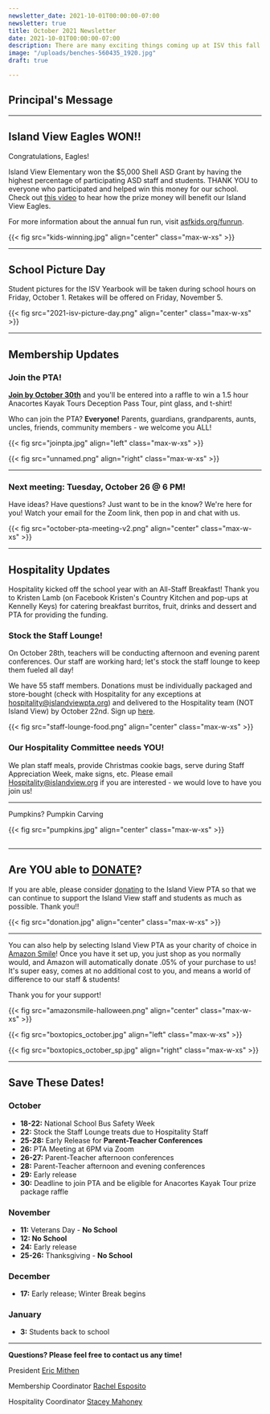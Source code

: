 ```yaml
---
newsletter_date: 2021-10-01T00:00:00-07:00
newsletter: true
title: October 2021 Newsletter
date: 2021-10-01T00:00:00-07:00
description: There are many exciting things coming up at ISV this fall!
image: "/uploads/benches-560435_1920.jpg"
draft: true

---
```

## Principal's Message

***

## Island View Eagles WON!!

Congratulations, Eagles! 

Island View Elementary won the $5,000 Shell ASD Grant by having the highest percentage of participating ASD staff and students. THANK YOU to everyone who participated and helped win this money for our school. Check out [this video](https://youtu.be/lQy29kaoAT8) to hear how the prize money will benefit our Island View Eagles.

For more information about the annual fun run, visit [asfkids.org/funrun](http://asfkids.org/funrun).

{{< fig src="kids-winning.jpg" align="center" class="max-w-xs" >}}

***

## School Picture Day

Student pictures for the ISV Yearbook will be taken during school hours on Friday, October 1. Retakes will be offered on Friday, November 5.

{{< fig src="2021-isv-picture-day.png" align="center" class="max-w-xs" >}}

***

## Membership Updates

### Join the PTA!

[**Join by October 30th**](https://www.islandviewpta.org/membership) and you'll be entered into a raffle to win a 1.5 hour Anacortes Kayak Tours Deception Pass Tour, pint glass, and t-shirt!

Who can join the PTA? **Everyone!** Parents, guardians, grandparents, aunts, uncles, friends, community members - we welcome you ALL!

{{< fig src="joinpta.jpg" align="left" class="max-w-xs" >}}

{{< fig src="unnamed.png" align="right" class="max-w-xs" >}}

***

### Next meeting: Tuesday, October 26 @ 6 PM!

Have ideas? Have questions? Just want to be in the know? We're here for you! Watch your email for the Zoom link, then pop in and chat with us.

{{< fig src="october-pta-meeting-v2.png" align="center" class="max-w-xs" >}}

***

## Hospitality Updates

Hospitality kicked off the school year with an All-Staff Breakfast! Thank you to Kristen Lamb (on Facebook Kristen's Country Kitchen and pop-ups at Kennelly Keys) for catering breakfast burritos, fruit, drinks and dessert and PTA for providing the funding. 

### Stock the Staff Lounge! 

On October 28th, teachers will be conducting afternoon and evening parent conferences. Our staff are working hard; let's stock the staff lounge to keep them fueled all day! 

We have 55 staff members. Donations must be individually packaged and store-bought (check with Hospitality for any exceptions at [hospitality@islandviewpta.org](mailto:hospitality@islandviewpta.org)) and delivered to the Hospitality team (NOT Island View) by October 22nd. Sign up [here](https://www.signupgenius.com/go/10c0d44aead2da3f58-stock).

{{< fig src="staff-lounge-food.png" align="center" class="max-w-xs" >}}

### Our Hospitality Committee needs YOU! 

We plan staff meals, provide Christmas cookie bags, serve during Staff Appreciation Week, make signs, etc. Please email [Hospitality@islandview.org](mailto:Hospitality@islandview.org) if you are interested - we would love to have you join us!

***

Pumpkins? Pumpkin Carving

{{< fig src="pumpkins.jpg" align="center" class="max-w-xs" >}}

## 

***

## Are YOU able to [**DONATE**](https://www.islandviewpta.org/donate)?

If you are able, please consider [donating](https://www.islandviewpta.org/donate) to the Island View PTA so that we can continue to support the Island View staff and students as much as possible. Thank you!!

{{< fig src="donation.jpg" align="center" class="max-w-xs" >}}

***

You can also help by selecting Island View PTA as your charity of choice in [Amazon Smile](https://smile.amazon.com "Amazon Smile")! Once you have it set up, you just shop as you normally would, and Amazon will automatically donate .05% of your purchase to us! It's super easy, comes at no additional cost to you, and means a world of difference to our staff & students! 

Thank you for your support!

{{< fig src="amazonsmile-halloween.png" align="center" class="max-w-xs" >}}

{{< fig src="boxtopics_october.jpg" align="left" class="max-w-xs" >}}

{{< fig src="boxtopics_october_sp.jpg" align="right" class="max-w-xs" >}}

***

## Save These Dates!

### October

* **18-22:** National School Bus Safety Week
* **22:** Stock the Staff Lounge treats due to Hospitality Staff
* **25-28:**  Early Release for **Parent-Teacher Conferences**
* **26:**  PTA Meeting at 6PM via Zoom
* **26-27:** Parent-Teacher afternoon conferences
* **28:** Parent-Teacher afternoon and evening conferences
* **29:** Early release
* **30:** Deadline to join PTA and be eligible for Anacortes Kayak Tour prize package raffle

### November

* **11:**  Veterans Day - **No School**
* **12: No School**
* **24:**  Early release
* **25-26:**  Thanksgiving - **No School**

### December

* **17:**  Early release; Winter Break begins

### January

* **3:**  Students back to school

***

**Questions? Please feel free to contact us any time!**

President [Eric Mithen](president@islandviewpta.org)

Membership Coordinator [Rachel Esposito](membership@islandviewpta.org)

Hospitality Coordinator [Stacey Mahoney](stacey.a.mahoney@gmail.com)